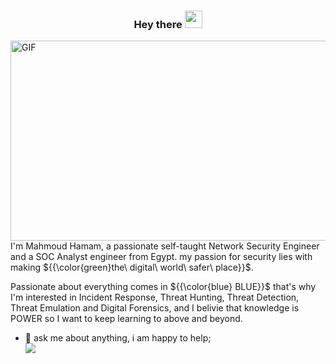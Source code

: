 <h3 align="center">
  Hey there 
  <img src="https://media.giphy.com/media/hvRJCLFzcasrR4ia7z/giphy.gif" width="28">
</h3>

 <img align="right" alt="GIF" src="https://github.com/abhisheknaiidu/abhisheknaiidu/blob/master/code.gif?raw=true" width="700" height="320" />
 
I'm Mahmoud Hamam, a passionate self-taught Network Security Engineer and a SOC Analyst engineer from Egypt. my passion for security lies with making ${{\color{green}the\ digital\ world\ safer\ place}}$. 

Passionate about everything comes in ${{\color{blue} BLUE}}$ that's why I'm interested in Incident Response, Threat Hunting, Threat Detection, Threat Emulation and Digital Forensics, and I belivie that knowledge is POWER so I want to keep learning to above and beyond.
  
- 💬 ask me about anything, i am happy to help;<br>
<a href="https://linkedin.com/in/hamam-pentester/" target="_blank"><img src="https://img.shields.io/badge/-Mahmoud%20Hamam-0077B5?style=for-the-badge&logo=Linkedin&logoColor=white"/></a>
